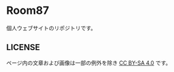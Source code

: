 # Room87
個人ウェブサイトのリポジトリです。

## LICENSE
ページ内の文章および画像は一部の例外を除き [CC BY-SA 4.0](https://creativecommons.org/licenses/by-sa/4.0/) です。
